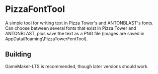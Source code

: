# PizzaFontTool

A simple tool for writing text in Pizza Tower's and ANTONBLAST's fonts.  
Can choose between several fonts that exist in Pizza Tower and ANTONBLAST, plus save the text as a PNG file (images are saved in AppData\Roaming\PizzaTowerFontTool).

## Building

GameMaker-LTS is recommended, though later versions should work.